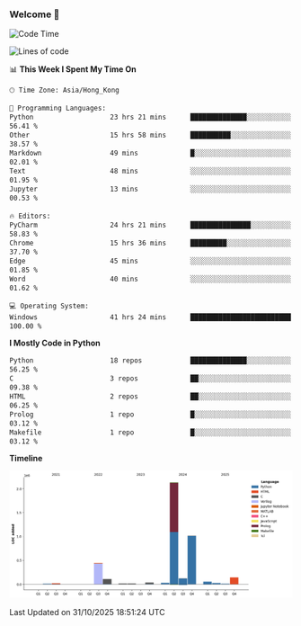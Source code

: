 ### Welcome 👋

<!--START_SECTION:waka-->
![Code Time](http://img.shields.io/badge/Code%20Time-2%2C856%20hrs%2032%20mins-blue)

![Lines of code](https://img.shields.io/badge/From%20Hello%20World%20I%27ve%20Written-4.2%20million%20lines%20of%20code-blue)

📊 **This Week I Spent My Time On** 

```text
🕑︎ Time Zone: Asia/Hong_Kong

💬 Programming Languages: 
Python                   23 hrs 21 mins      ██████████████░░░░░░░░░░░   56.41 % 
Other                    15 hrs 58 mins      ██████████░░░░░░░░░░░░░░░   38.57 % 
Markdown                 49 mins             █░░░░░░░░░░░░░░░░░░░░░░░░   02.01 % 
Text                     48 mins             ░░░░░░░░░░░░░░░░░░░░░░░░░   01.95 % 
Jupyter                  13 mins             ░░░░░░░░░░░░░░░░░░░░░░░░░   00.53 % 

🔥 Editors: 
PyCharm                  24 hrs 21 mins      ███████████████░░░░░░░░░░   58.83 % 
Chrome                   15 hrs 36 mins      █████████░░░░░░░░░░░░░░░░   37.70 % 
Edge                     45 mins             ░░░░░░░░░░░░░░░░░░░░░░░░░   01.85 % 
Word                     40 mins             ░░░░░░░░░░░░░░░░░░░░░░░░░   01.62 % 

💻 Operating System: 
Windows                  41 hrs 24 mins      █████████████████████████   100.00 % 
```

**I Mostly Code in Python** 

```text
Python                   18 repos            ██████████████░░░░░░░░░░░   56.25 % 
C                        3 repos             ██░░░░░░░░░░░░░░░░░░░░░░░   09.38 % 
HTML                     2 repos             ██░░░░░░░░░░░░░░░░░░░░░░░   06.25 % 
Prolog                   1 repo              █░░░░░░░░░░░░░░░░░░░░░░░░   03.12 % 
Makefile                 1 repo              █░░░░░░░░░░░░░░░░░░░░░░░░   03.12 % 
```



**Timeline**

![Lines of Code chart](https://raw.githubusercontent.com/xhj2501/xhj2501/main/assets/bar_graph.png)


 Last Updated on 31/10/2025 18:51:24 UTC
<!--END_SECTION:waka-->

